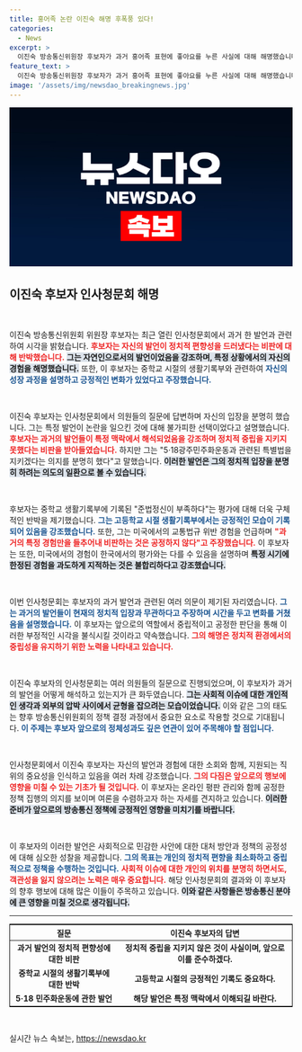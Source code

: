 ```yaml
---
title: 홍어족 논란 이진숙 해명 후폭풍 있다!
categories:
  - News
excerpt: >
  이진숙 방송통신위원장 후보자가 과거 홍어족 표현에 좋아요를 누른 사실에 대해 해명했습니다. 정치적 편향성과 중학교 생활기록부 논란으로 인한 비판에 반박하며 중립성을 강조했는데, 진실을 파헤쳐보세요!
feature_text: >
  이진숙 방송통신위원장 후보자가 과거 홍어족 표현에 좋아요를 누른 사실에 대해 해명했습니다. 정치적 편향성과 중학교 생활기록부 논란으로 인한 비판에 반박하며 중립성을 강조했는데, 진실을 파헤쳐보세요!
image: '/assets/img/newsdao_breakingnews.jpg'
---
```


<p><img src="/assets/img/newsdao_breakingnews.jpg" alt="ontimetimes 속보" /></p>

<h2 data-ke-size="size26">이진숙 후보자 인사청문회 해명</h2>

<p data-ke-size="size16">&nbsp;</p>

<p>이진숙 방송통신위원회 위원장 후보자는 최근 열린 인사청문회에서 과거 한 발언과 관련하여 시각을 밝혔습니다. <b><span style="color: #ee2323;">후보자는 자신의 발언이 정치적 편향성을 드러냈다는 비판에 대해 반박했습니다.</span></b> <b><span style="background-color: #21538527;">그는 자연인으로서의 발언이었음을 강조하며, 특정 상황에서의 자신의 경험을 해명했습니다.</span></b> 또한, 이 후보자는 중학교 시절의 생활기록부와 관련하여 <b><span style="color: #1a5490;">자신의 성장 과정을 설명하고 긍정적인 변화가 있었다고 주장했습니다.</span></b> </p>

<p data-ke-size="size16">&nbsp;</p>

<p>이진숙 후보자는 인사청문회에서 의원들의 질문에 답변하며 자신의 입장을 분명히 했습니다. 그는 특정 발언이 논란을 일으킨 것에 대해 불가피한 선택이었다고 설명했습니다. <b><span style="color: #ee2323;">후보자는 과거의 발언들이 특정 맥락에서 해석되었음을 강조하며 정치적 중립을 지키지 못했다는 비판을 받아들였습니다.</span></b> 하지만 그는 "5·18광주민주화운동과 관련된 특별법을 지키겠다는 의지를 분명히 했다"고 말했습니다. <b><span style="background-color: #21538527;">이러한 발언은 그의 정치적 입장을 분명히 하려는 의도의 일환으로 볼 수 있습니다.</span></b> </p>

<p data-ke-size="size16">&nbsp;</p>

<p>후보자는 중학교 생활기록부에 기록된 "준법정신이 부족하다"는 평가에 대해 더욱 구체적인 반박을 제기했습니다. <b><span style="color: #1a5490;">그는 고등학교 시절 생활기록부에서는 긍정적인 모습이 기록되어 있음을 강조했습니다.</span></b> 또한, 그는 미국에서의 교통법규 위반 경험을 언급하며 <b><span style="color: #ee2323;">"과거의 특정 경험만을 들추어내 비판하는 것은 공정하지 않다"고 주장했습니다.</span></b> 이 후보자는 또한, 미국에서의 경험이 한국에서의 평가와는 다를 수 있음을 설명하며 <b><span style="background-color: #21538527;">특정 시기에 한정된 경험을 과도하게 지적하는 것은 불합리하다고 강조했습니다.</span></b> </p>

<p data-ke-size="size16">&nbsp;</p>

<p>이번 인사청문회는 후보자의 과거 발언과 관련된 여러 의문이 제기된 자리였습니다. <b><span style="color: #1a5490;">그는 과거의 발언들이 현재의 정치적 입장과 무관하다고 주장하며 시간을 두고 변화를 거쳤음을 설명했습니다.</span></b> 이 후보자는 앞으로의 역할에서 중립적이고 공정한 판단을 통해 이러한 부정적인 시각을 불식시킬 것이라고 약속했습니다. <b><span style="color: #ee2323;">그의 해명은 정치적 환경에서의 중립성을 유지하기 위한 노력을 나타내고 있습니다.</span></b> </p>

<p data-ke-size="size16">&nbsp;</p>

<p>이진숙 후보자의 인사청문회는 여러 의원들의 질문으로 진행되었으며, 이 후보자가 과거의 발언을 어떻게 해석하고 있는지가 큰 화두였습니다. <b><span style="background-color: #21538527;">그는 사회적 이슈에 대한 개인적인 생각과 외부의 압박 사이에서 균형을 잡으려는 모습이었습니다.</span></b> 이와 같은 그의 태도는 향후 방송통신위원회의 정책 결정 과정에서 중요한 요소로 작용할 것으로 기대됩니다. <b><span style="color: #1a5490;">이 주제는 후보자 앞으로의 정체성과도 깊은 연관이 있어 주목해야 할 점입니다.</span></b> </p>

<p data-ke-size="size16">&nbsp;</p>

<p>인사청문회에서 이진숙 후보자는 자신의 발언과 경험에 대한 소회와 함께, 지원되는 직위의 중요성을 인식하고 있음을 여러 차례 강조했습니다. <b><span style="color: #ee2323;">그의 다짐은 앞으로의 행보에 영향을 미칠 수 있는 기초가 될 것입니다.</span></b> 이 후보자는 온라인 평판 관리와 함께 공정한 정책 집행의 의지를 보이며 여론을 수렴하고자 하는 자세를 견지하고 있습니다. <b><span style="background-color: #21538527;">이러한 준비가 앞으로의 방송통신 정책에 긍정적인 영향을 미치기를 바랍니다.</span></b> </p>

<p data-ke-size="size16">&nbsp;</p>

<p>이 후보자의 이러한 발언은 사회적으로 민감한 사안에 대한 대처 방안과 정책의 공정성에 대해 심오한 성찰을 제공합니다. <b><span style="color: #1a5490;">그의 목표는 개인의 정치적 편향을 최소화하고 중립적으로 정책을 수행하는 것입니다.</span></b> <b><span style="color: #ee2323;">사회적 이슈에 대한 개인의 위치를 분명히 하면서도, 객관성을 잃지 않으려는 노력은 매우 중요합니다.</span></b> 해당 인사청문회의 결과와 이 후보자의 향후 행보에 대해 많은 이들이 주목하고 있습니다. <b><span style="background-color: #21538527;">이와 같은 사항들은 방송통신 분야에 큰 영향을 미칠 것으로 생각됩니다.</span></b> </p>

<hr>

<table style="border: 1px solid black; width: 100%;">
    <thead>
        <tr>
            <th style="text-align: center;">질문</th>
            <th style="text-align: center;">이진숙 후보자의 답변</th>
        </tr>
    </thead>
    <tbody>
        <tr>
            <td style="text-align: center; height: 17px;"><b>과거 발언의 정치적 편향성에 대한 비판</b></td>
            <td style="text-align: center; height: 17px;"><b>정치적 중립을 지키지 않은 것이 사실이며, 앞으로 이를 준수하겠다.</b></td>
        </tr>
        <tr>
            <td style="text-align: center; height: 17px;"><b>중학교 시절의 생활기록부에 대한 반박</b></td>
            <td style="text-align: center; height: 17px;"><b>고등학교 시절의 긍정적인 기록도 중요하다.</b></td>
        </tr>
        <tr>
            <td style="text-align: center; height: 17px;"><b>5·18 민주화운동에 관한 발언</b></td>
            <td style="text-align: center; height: 17px;"><b>해당 발언은 특정 맥락에서 이해되길 바란다.</b></td>
        </tr>
    </tbody>
</table>

<p data-ke-size="size16">&nbsp;</p>
실시간 뉴스 속보는, <a href="https://newsdao.kr" rel="dofollow">https://newsdao.kr</a>


